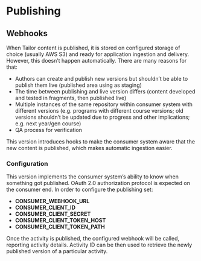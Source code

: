 # Publishing

## Webhooks

When Tailor content is published, it is stored on configured storage of choice (usually AWS S3) and ready for application ingestion and delivery. However, this doesn’t happen automatically. There are many reasons for that:

* Authors can create and publish new versions but shouldn’t be able to publish them live (published area using as staging)
* The time between publishing and live version differs (content developed and tested in fragments, then published live)
* Multiple instances of the same repository within consumer system with different versions (e.g. programs with different course versions; old versions shouldn’t be updated due to progress and other implications; e.g. next year/gen course)
* QA process for verification

This version introduces hooks to make the consumer system aware that the new content is published, which makes automatic ingestion easier. 

### Configuration

This version implements the consumer system’s ability to know when something got published. OAuth 2.0 authorization protocol is expected on the consumer end. In order to configure the publishing set:

* **CONSUMER_WEBHOOK_URL**
* **CONSUMER_CLIENT_ID**
* **CONSUMER_CLIENT_SECRET**
* **CONSUMER_CLIENT_TOKEN_HOST**
* **CONSUMER_CLIENT_TOKEN_PATH**

Once the activity is published, the configured webhook will be called, reporting activity details. Activity ID can be then used to retrieve the newly published version of a particular activity.
